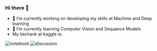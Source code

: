 ### Hi there 👋
- 🔭 I’m currently working on developing my skills at Machine and Deep learning
- 🌱 I’m currently learning Computer Vision and Sequance Models
- My tier/rank at kaggle is:


![notebook](https://road-to-kaggle-grandmaster.vercel.app/api/badges/diaaessam/notebook)
![discussion](https://road-to-kaggle-grandmaster.vercel.app/api/badges/diaaessam/discussion)



